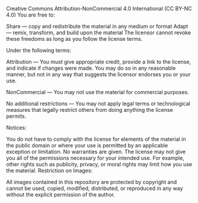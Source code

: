 Creative Commons Attribution-NonCommercial 4.0 International (CC BY-NC 4.0) You are free to:

Share — copy and redistribute the material in any medium or format Adapt — remix, transform, and build upon the material The licensor cannot revoke these freedoms as long as you follow the license terms.

Under the following terms:

Attribution — You must give appropriate credit, provide a link to the license, and indicate if changes were made. You may do so in any reasonable manner, but not in any way that suggests the licensor endorses you or your use.

NonCommercial — You may not use the material for commercial purposes.

No additional restrictions — You may not apply legal terms or technological measures that legally restrict others from doing anything the license permits.

Notices:

You do not have to comply with the license for elements of the material in the public domain or where your use is permitted by an applicable exception or limitation. No warranties are given. The license may not give you all of the permissions necessary for your intended use. For example, other rights such as publicity, privacy, or moral rights may limit how you use the material. Restriction on Images:

All images contained in this repository are protected by copyright and cannot be used, copied, modified, distributed, or reproduced in any way without the explicit permission of the author.